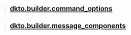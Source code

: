 > ## [dkto.builder.command_options](https://github.com/kaisei-kto/dkto.js/tree/main/docs/dkto/builder/command_options)

> ## [dkto.builder.message_components](https://github.com/kaisei-kto/dkto.js/tree/main/docs/dkto/builder/message_components)